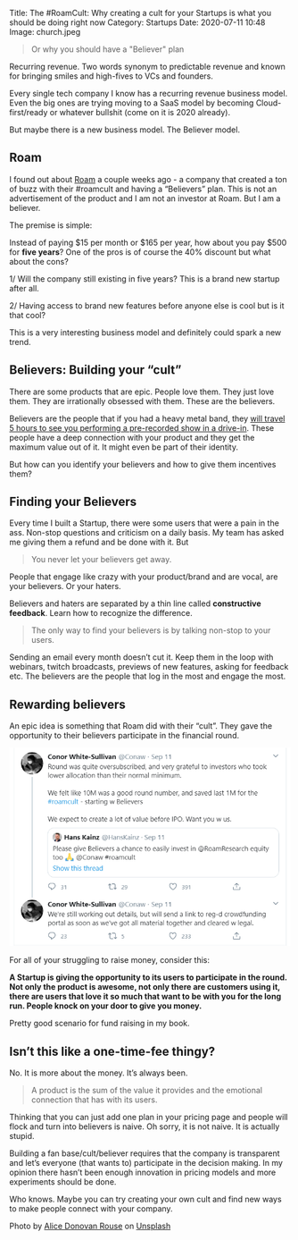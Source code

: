 Title: The #RoamCult: Why creating a cult for your Startups is what you should be doing right now
Category: Startups 
Date: 2020-07-11 10:48
Image: church.jpeg

> Or why you should have a "Believer" plan

Recurring revenue. Two words synonym to predictable revenue and known for bringing smiles and high-fives to VCs and founders.

Every single tech company I know has a recurring revenue business model. Even the big ones are trying moving to a SaaS model by becoming Cloud-first/ready or whatever bullshit (come on it is 2020 already).

But maybe there is a new business model. The Believer model.

## Roam
I found out about [Roam](https://roamresearch.com/) a couple weeks ago - a company that created a ton of buzz with their #roamcult and having a “Believers” plan. This is not an advertisement of the product and I am not an investor at Roam. But I am a believer.

The premise is simple:

Instead of paying $15 per month or $165 per year, how about you pay $500 for **five years**? One of the pros is of course the 40% discount but what about the cons?

1/ Will the company still existing in five years? This is a brand new startup after all.

2/ Having access to brand new features before anyone else is cool but is it that cool?

This is a very interesting business model and definitely could spark a new trend.

## Believers: Building your “cult”

There are some products that are epic. People love them. They just love them. They are irrationally obsessed with them. These are the believers.

Believers are the people that if you had a heavy metal band, they [will travel 5 hours to see you performing a pre-recorded show in a drive-in](https://www.rollingstone.com/music/music-news/metallica-drive-in-shows-1041638/). These people have a deep connection with your product and they get the maximum value out of it. It might even be part of their identity.

But how can you identify your believers and how to give them incentives them?

## Finding your Believers

Every time I built a Startup, there were some users that were a pain in the ass. Non-stop questions and criticism on a daily basis. My team has asked me giving them a refund and be done with it. But

> You never let your believers get away.

People that engage like crazy with your product/brand and are vocal, are your believers. Or your haters.

Believers and haters are separated by a thin line called **constructive feedback**. Learn how to recognize the difference.

> The only way to find your believers is by talking non-stop to your users.

Sending an email every month doesn’t cut it. Keep them in the loop with webinars, twitch broadcasts, previews of new features, asking for feedback etc. The believers are the people that log in the most and engage the most.

## Rewarding believers

An epic idea is something that Roam did with their “cult”. They gave the opportunity to their believers participate in the financial round.

![](/images/roam.PNG)

For all of your struggling to raise money, consider this:

**A Startup is giving the opportunity to its users to participate in the round. Not only the product is awesome, not only there are customers using it, there are users that love it so much that want to be with you for the long run. People knock on your door to give you money.**

Pretty good scenario for fund raising in my book.

## Isn’t this like a one-time-fee thingy?

No. It is more about the money. It’s always been.

> A product is the sum of the value it provides and the emotional connection that has with its users.

Thinking that you can just add one plan in your pricing page and people will flock and turn into believers is naive. Oh sorry, it is not naive. It is actually stupid.

Building a fan base/cult/believer requires that the company is transparent and let’s everyone (that wants to) participate in the decision making. In my opinion there hasn’t been enough innovation in pricing models and more experiments should be done.

Who knows. Maybe you can try creating your own cult and find new ways to make people connect with your company.

Photo by [Alice Donovan Rouse](https://unsplash.com/@alicekat?utm_source=unsplash&utm_medium=referral&utm_content=creditCopyText) on [Unsplash](https://unsplash.com/s/photos/roam?utm_source=unsplash&utm_medium=referral&utm_content=creditCopyText)